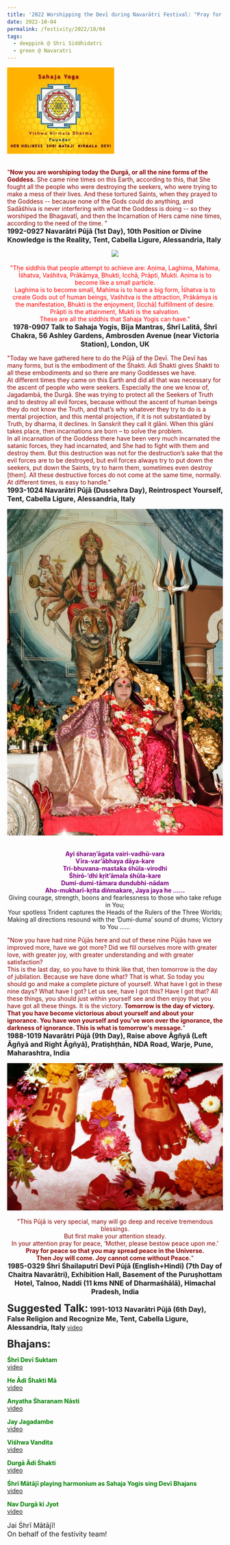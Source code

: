 ```yaml
---
title: '2022 Worshipping the Devī during Navarātri Festival: "Pray for peace so that you may spread peace in the Universe. Then Joy will come. Joy cannot come without Peace." '
date: 2022-10-04
permalink: /festivity/2022/10/04
tags:
  - deeppink @ Shri Siddhidatri
  - green @ Navaratri
---
```


<div style="text-align: left"><img src="/images/image1.png" width="250" /></div><br>

<p>
<font color="DarkRed">"<b>Now you are worshiping today the Durgā, or all the nine forms of the Goddess.</b> She came nine times on this Earth, according to this, that She fought all the people who were destroying the seekers, who were trying to make a mess of their lives. And these tortured Saints, when they prayed to the Goddess -- because none of the Gods could do anything, and Sadāśhiva is never interfering with what the Goddess is doing -- so they worshiped the Bhagavatī, and then the Incarnation of Hers came nine times, according to the need of the time. "</font><br>
<font size="+0"><b>1992-0927 Navarātri Pūjā (1st Day), 10th Position or Divine Knowledge is the Reality, Tent, Cabella Ligure, Alessandria, Italy</b></font>
</p>

<div style="text-align: center"><img src="/images/image1048.png" /></div>

<p style="text-align:center;">
<font color="red">"The siddhis that people attempt to achieve are: Aṇima, Laghima, Mahima, Īśhatva, Vaśhitva, Prākāmya, Bhukti, Icchā, Prāpti, Mukti. Aṇima is to become like a small particle.<br>
Laghima is to become small, Mahima is to have a big form, Īśhatva is to create Gods out of human beings, Vaśhitva is the attraction, Prākāmya is the manifestation, Bhukti is the enjoyment, [Icchā] fulfillment of desire. Prāpti is the attainment, Mukti is the salvation.<br> 
These are all the siddhis that Sahaja Yogis can have."</font><br>
<font size="+0"><b>1978-0907 Talk to Sahaja Yogis, Bīja Mantras, Śhrī Lalitā, Śhrī Chakra, 56 Ashley Gardens, Ambrosden Avenue (near Victoria Station), London, UK</b></font>
</p>

<p>
<font color="DarkRed">"Today we have gathered here to do the Pūjā of the Devī. The Devī has many forms, but is the embodiment of the Śhakti. Ādi Śhakti gives Śhakti to all these embodiments and so there are many Goddesses we have.<br>
At different times they came on this Earth and did all that was necessary for the ascent of people who were seekers. Especially the one we know of, Jagadambā, the Durgā. She was trying to protect all the Seekers of Truth and to destroy all evil forces, because without the ascent of human beings they do not know the Truth, and that’s why whatever they try to do is a mental projection, and this mental projection, if it is not substantiated by Truth, by dharma, it declines. In Sanskrit they call it glāni. When this glāni takes place, then incarnations are born – to solve the problem.<br>
In all incarnation of the Goddess there have been very much incarnated the satanic forces, they had incarnated, and She had to fight with them and destroy them. But this destruction was not for the destruction’s sake that the evil forces are to be destroyed, but evil forces always try to put down the seekers, put down the Saints, try to harm them, sometimes even destroy [them]. All these destructive forces do not come at the same time, normally. At different times, is easy to handle."</font><br>
<font size="+0"><b>1993-1024 Navarātri Pūjā (Dussehra Day), Reintrospect Yourself, Tent, Cabella Ligure, Alessandria, Italy</b></font>
</p>

<div style="text-align: center"><img src="/images/image1049.jpg" /></div>

<p style="text-align:center;">
<font color="purple"><b><br>
Ayi śharaṇ’āgata vairi-vadhū-vara<br>
Vīra-var’ābhaya dāya-kare<br>
Tri-bhuvana-mastaka śhūla-virodhi<br>
Śhirō-’dhi kṛit’āmala śhūla-kare<br>
Dumi-dumi-tāmara dundubhi-nādam<br>
Aho-mukharī-kṛita diṅmakare, Jaya jaya he ......</b></font><br>
Giving courage, strength, boons and fearlessness to those who take refuge in You;<br>
Your spotless Trident captures the Heads of the Rulers of the Three Worlds;<br>
Making all directions resound with the ‘Dumi-duma’ sound of drums; Victory to You ......<br>
</p>

<p>
<font color="DarkRed">"Now you have had nine Pūjās here and out of these nine Pūjās have we improved more, have we got more? Did we fill ourselves more with greater love, with greater joy, with greater understanding and with greater satisfaction?<br>
This is the last day, so you have to think like that, then tomorrow is the day of jubilation. Because we have done what? That is what. So today you should go and make a complete picture of yourself. What have I got in these nine days? What have I got? Let us see, have I got this? Have I got that? All these things, you should just within yourself see and then enjoy that you have got all these things. It is the victory. <b>Tomorrow is the day of victory. That you have become victorious about yourself and about your ignorance. You have won yourself and you've won over the ignorance, the darkness of ignorance. This is what is tomorrow's message.</b>"</font><br>
<font size="+0"><b>1988-1019 Navarātri Pūjā (9th Day), Raise above Āgñyā (Left Āgñyā and Right Āgñyā), Pratiṣhṭhān, NDA Road, Warje, Pune, Maharashtra, India</b></font>
</p>

<div style="text-align: center"><img src="/images/image1050.jpg" /></div>

<p style="text-align:center;">
<font color="DarkRed">"This Pūjā is very special, many will go deep and receive tremendous blessings.<br>
But first make your attention steady.<br>
In your attention pray for peace, ‘Mother, please bestow peace upon me.’ <b>Pray for peace so that you may spread peace in the Universe.<br>
Then Joy will come. Joy cannot come without Peace.</b>"</font><br>
<font size="+0"><b>1985-0329 Śhrī Śhailaputrī Devī Pūjā (English+Hindi) (7th Day of Chaitra Navarātri), Exhibition Hall, Basement of the Puruṣhottam Hotel, Talnoo, Naddi (11 kms NNE of Dharmaśhālā), Himachal Pradesh, India</b></font>
</p>

<font size="+2"><b>Suggested Talk:</b></font> 
<font size="+0"><b>1991-1013 Navarātri Pūjā (6th Day), False Religion and Recognize Me, Tent, Cabella Ligure, Alessandria, Italy</b></font>
<a href="https://vimeo.com/25805578"> video</a><br>

<font size="+2"><b>Bhajans:</b></font>

<p>
<font color="green"><b>Śhrī Devī Suktam</b></font><br>
<a href="https://youtu.be/K7he8axOgfw">video</a>
</p>

<p>
<font color="green"><b>He Ādi Śhakti Mā</b></font><br>
<a href="https://seven-teams.github.io/Videos_Links.html">video</a>
</p>
 
<p>
<font color="green"><b>Anyatha Śharanam Nāsti</b></font><br>
<a href="https://seven-teams.github.io/Videos_Links.html">video</a>
</p>

<p>
<font color="green"><b>Jay Jagadambe</b></font><br>
<a href="https://seven-teams.github.io/Videos_Links.html">video</a> 
</p>

<p>
<font color="green"><b>Viśhwa Vandita</b></font><br>
<a href="https://seven-teams.github.io/Videos_Links.html">video</a> 
</p>

<p>
<font color="green"><b>Durgā Ādi Śhakti</b></font><br>
<a href="https://youtu.be/IZxG3j1wUyE">video</a> 
</p>

<p>
<font color="green"><b>Śhrī Mātājī playing harmonium as Sahaja Yogis sing Devī Bhajans</b></font><br>
<a href="https://seven-teams.github.io/Videos_Links.html">video</a> 
</p>

<p>
<font color="green"><b>Nav Durgā kī Jyot </b></font><br>
<a href="https://seven-teams.github.io/Videos_Links.html">video</a>
</p>

<p>
<font size="+0">Jai Śhrī Mātājī!<br>
On behalf of the festivity team!</font>
</p>